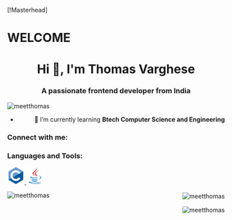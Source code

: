 [!Masterhead]<h1 align="centre">WELCOME</h1>
<h1 align="center">Hi 👋, I'm Thomas Varghese</h1>
<h3 align="center">A passionate frontend developer from India</h3>
<imh align= "right" alt="Coding" width="400" src="https://www.csoonline.com/wp-content/uploads/2023/09/anonymous_hooded_figure_consisting_of_binary_code_stands_in_a_virtual_corridor_of_circuits_hacker_identity_by_cosmin4000_gettyimages-516143404_2400x1600-100858205-orig.jpg?quality=50&strip=all&w=1024">

<p align="left"> <img src="https://komarev.com/ghpvc/?username=meetthomas&label=Profile%20views&color=0e75b6&style=flat" alt="meetthomas" /> </p>

- 🌱 I’m currently learning **Btech Computer Science and Engineering**

<h3 align="left">Connect with me:</h3>
<p align="left">
</p>

<h3 align="left">Languages and Tools:</h3>
<p align="left"> <a href="https://www.cprogramming.com/" target="_blank" rel="noreferrer"> <img src="https://raw.githubusercontent.com/devicons/devicon/master/icons/c/c-original.svg" alt="c" width="40" height="40"/> </a> <a href="https://www.java.com" target="_blank" rel="noreferrer"> <img src="https://raw.githubusercontent.com/devicons/devicon/master/icons/java/java-original.svg" alt="java" width="40" height="40"/> </a> </p>

<p><img align="left" src="https://github-readme-stats.vercel.app/api/top-langs?username=meetthomas&show_icons=true&locale=en&layout=compact" alt="meetthomas" /></p>

<p>&nbsp;<img align="center" src="https://github-readme-stats.vercel.app/api?username=meetthomas&show_icons=true&locale=en" alt="meetthomas" /></p>

<p><img align="center" src="https://github-readme-streak-stats.herokuapp.com/?user=meetthomas&" alt="meetthomas" /></p>
